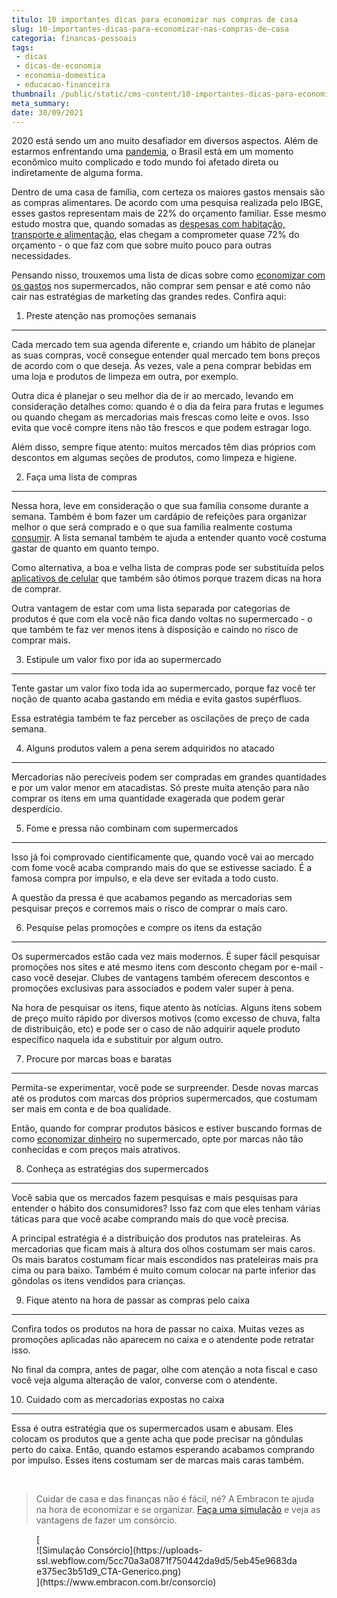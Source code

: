 ```yaml
---
titulo: 10 importantes dicas para economizar nas compras de casa
slug: 10-importantes-dicas-para-economizar-nas-compras-de-casa
categoria: financas-pessoais
tags:
 - dicas
 - dicas-de-economia
 - economia-domestica
 - educacao-financeira
thumbnail: /public/static/cms-content/10-importantes-dicas-para-economizar-nas-compras-de-casa.jpg
meta_summary: 
date: 30/09/2021
---
```

2020 está sendo um ano muito desafiador em diversos aspectos. Além de estarmos enfrentando uma [pandemia](https://www.embracon.com.br/blog/habitos-de-consumo-antes-durante-e-pos-pandemia), o Brasil está em um momento econômico muito complicado e todo mundo foi afetado direta ou indiretamente de alguma forma.

Dentro de uma casa de família, com certeza os maiores gastos mensais são as compras alimentares. De acordo com uma pesquisa realizada pelo IBGE, esses gastos representam mais de 22% do orçamento familiar. Esse mesmo estudo mostra que, quando somadas as [despesas com habitação, transporte e alimentação](https://www.embracon.com.br/blog/como-economizar-nas-contas-de-casa-em-tempos-de-crise-economica), elas chegam a comprometer quase 72% do orçamento - o que faz com que sobre muito pouco para outras necessidades.

Pensando nisso, trouxemos uma lista de dicas sobre como [economizar com os gastos](https://www.embracon.com.br/blog/como-identificar-e-eliminar-gastos-desnecessarios) nos supermercados, não comprar sem pensar e até como não cair nas estratégias de marketing das grandes redes. Confira aqui:

1. Preste atenção nas promoções semanais
----------------------------------------

Cada mercado tem sua agenda diferente e, criando um hábito de planejar as suas compras, você consegue entender qual mercado tem bons preços de acordo com o que deseja. Às vezes, vale a pena comprar bebidas em uma loja e produtos de limpeza em outra, por exemplo.

Outra dica é planejar o seu melhor dia de ir ao mercado, levando em consideração detalhes como: quando é o dia da feira para frutas e legumes ou quando chegam as mercadorias mais frescas como leite e ovos. Isso evita que você compre itens não tão frescos e que podem estragar logo.

Além disso, sempre fique atento: muitos mercados têm dias próprios com descontos em algumas seções de produtos, como limpeza e higiene.

2. Faça uma lista de compras
----------------------------

Nessa hora, leve em consideração o que sua família consome durante a semana. Também é bom fazer um cardápio de refeições para organizar melhor o que será comprado e o que sua família realmente costuma [consumir](https://www.embracon.com.br/blog/conheca-o-consumo-consciente-e-saiba-por-que-ele-faz-bem-para-o-seu-bolso). A lista semanal também te ajuda a entender quanto você costuma gastar de quanto em quanto tempo.

Como alternativa, a boa e velha lista de compras pode ser substituída pelos [aplicativos de celular](https://www.embracon.com.br/blog/4-aplicativos-de-financas-para-te-ajudar-a-economizar-mais-dinheiro) que também são ótimos porque trazem dicas na hora de comprar.

Outra vantagem de estar com uma lista separada por categorias de produtos é que com ela você não fica dando voltas no supermercado - o que também te faz ver menos itens à disposição e caindo no risco de comprar mais.

3. Estipule um valor fixo por ida ao supermercado
-------------------------------------------------

Tente gastar um valor fixo toda ida ao supermercado, porque faz você ter noção de quanto acaba gastando em média e evita gastos supérfluos.

Essa estratégia também te faz perceber as oscilações de preço de cada semana.

4. Alguns produtos valem a pena serem adquiridos no atacado
-----------------------------------------------------------

Mercadorias não perecíveis podem ser compradas em grandes quantidades e por um valor menor em atacadistas. Só preste muita atenção para não comprar os itens em uma quantidade exagerada que podem gerar desperdício.

5. Fome e pressa não combinam com supermercados
-----------------------------------------------

Isso já foi comprovado cientificamente que, quando você vai ao mercado com fome você acaba comprando mais do que se estivesse saciado. É a famosa compra por impulso, e ela deve ser evitada a todo custo.

A questão da pressa é que acabamos pegando as mercadorias sem pesquisar preços e corremos mais o risco de comprar o mais caro.

6. Pesquise pelas promoções e compre os itens da estação
--------------------------------------------------------

Os supermercados estão cada vez mais modernos. É super fácil pesquisar promoções nos sites e até mesmo itens com desconto chegam por e-mail - caso você desejar. Clubes de vantagens também oferecem descontos e promoções exclusivas para associados e podem valer super à pena.

Na hora de pesquisar os itens, fique atento às notícias. Alguns itens sobem de preço muito rápido por diversos motivos (como excesso de chuva, falta de distribuição, etc) e pode ser o caso de não adquirir aquele produto específico naquela ida e substituir por algum outro.

7. Procure por marcas boas e baratas
------------------------------------

Permita-se experimentar, você pode se surpreender. Desde novas marcas até os produtos com marcas dos próprios supermercados, que costumam ser mais em conta e de boa qualidade.

Então, quando for comprar produtos básicos e estiver buscando formas de como [economizar dinheiro](https://www.embracon.com.br/blog/5-erros-que-voce-deve-evitar-para-conseguir-economizar-dinheiro) no supermercado, opte por marcas não tão conhecidas e com preços mais atrativos.

8. Conheça as estratégias dos supermercados
-------------------------------------------

Você sabia que os mercados fazem pesquisas e mais pesquisas para entender o hábito dos consumidores? Isso faz com que eles tenham várias táticas para que você acabe comprando mais do que você precisa.

A principal estratégia é a distribuição dos produtos nas prateleiras. As mercadorias que ficam mais à altura dos olhos costumam ser mais caros. Os mais baratos costumam ficar mais escondidos nas prateleiras mais pra cima ou para baixo. Também é muito comum colocar na parte inferior das gôndolas os itens vendidos para crianças.

9. Fique atento na hora de passar as compras pelo caixa
-------------------------------------------------------

Confira todos os produtos na hora de passar no caixa. Muitas vezes as promoções aplicadas não aparecem no caixa e o atendente pode retratar isso.

No final da compra, antes de pagar, olhe com atenção a nota fiscal e caso você veja alguma alteração de valor, converse com o atendente.

10. Cuidado com as mercadorias expostas no caixa
------------------------------------------------

 Essa é outra estratégia que os supermercados usam e abusam. Eles colocam os produtos que a gente acha que pode precisar na gôndulas perto do caixa. Então, quando estamos esperando acabamos comprando por impulso. Esses itens costumam ser de marcas mais caras também.

‍

> Cuidar de casa e das finanças não é fácil, né? A Embracon te ajuda na hora de economizar e se organizar. [Faça uma simulação](https://www.embracon.com.br/consorcio) e veja as vantagens de fazer um consórcio.

<figure class="w-richtext-figure-type-image w-richtext-align-center">[<div>![Simulação Consórcio](https://uploads-ssl.webflow.com/5cc70a3a0871f750442da9d5/5eb45e9683dae375ec3b51d9_CTA-Generico.png)</div>](https://www.embracon.com.br/consorcio)</figure>

